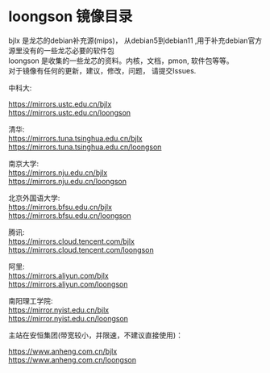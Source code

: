 # loongson 镜像目录


bjlx 是龙芯的debian补充源(mips)， 从debian5到debian11 ,用于补充debian官方源里没有的一些龙芯必要的软件包  
loongson 是收集的一些龙芯的资料。内核，文档，pmon, 软件包等等。  
对于镜像有任何的更新，建议，修改，问题， 请提交Issues.  
  
  
中科大:  
  
https://mirrors.ustc.edu.cn/bjlx   
https://mirrors.ustc.edu.cn/loongson  
  
清华:  
https://mirrors.tuna.tsinghua.edu.cn/bjlx  
https://mirrors.tuna.tsinghua.edu.cn/loongson  
  
南京大学:  
https://mirrors.nju.edu.cn/bjlx  
https://mirrors.nju.edu.cn/loongson  
  
北京外国语大学:  
https://mirrors.bfsu.edu.cn/bjlx  
https://mirrors.bfsu.edu.cn/loongson  
  
腾讯:  
https://mirrors.cloud.tencent.com/bjlx  
https://mirrors.cloud.tencent.com/loongson  
  
阿里:  
https://mirrors.aliyun.com/bjlx  
https://mirrors.aliyun.com/loongson
  
南阳理工学院:  
https://mirror.nyist.edu.cn/bjlx  
https://mirror.nyist.edu.cn/loongson  
  
主站在安恒集团(带宽较小，并限速，不建议直接使用)：  
  
https://www.anheng.com.cn/bjlx  
https://www.anheng.com.cn/loongson  



